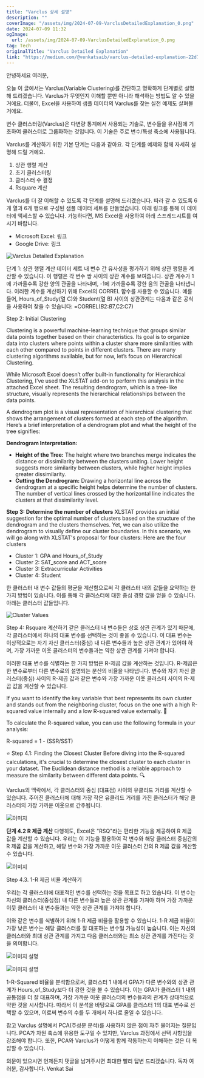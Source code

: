```yaml
---
title: "Varclus 상세 설명"
description: ""
coverImage: "/assets/img/2024-07-09-VarclusDetailedExplanation_0.png"
date: 2024-07-09 11:32
ogImage: 
  url: /assets/img/2024-07-09-VarclusDetailedExplanation_0.png
tag: Tech
originalTitle: "Varclus Detailed Explanation"
link: "https://medium.com/@venkatsaib/varclus-detailed-explanation-22d7d3c866e5"
---
```



안녕하세요 여러분,

오늘 이 글에서는 Varclus(Variable Clustering)를 간단하고 명확하게 단계별로 설명해 드리겠습니다. Varclus가 무엇인지 이해할 뿐만 아니라 해석하는 방법도 알 수 있을 거에요. 더불어, Excel을 사용하여 샘플 데이터의 Varclus를 찾는 실전 예제도 살펴볼 거에요.

변수 클러스터링(Varclus)은 다변량 통계에서 사용되는 기술로, 변수들을 유사점에 기초하여 클러스터로 그룹화하는 것입니다. 이 기술은 주로 변수/특성 축소에 사용됩니다.

Varclus를 계산하기 위한 기본 단계는 다음과 같아요. 각 단계를 예제와 함께 자세히 설명해 드릴 거에요.
1. 상관 행렬 계산
2. 초기 클러스터링
3. 클러스터 수 결정
4. Rsquare 계산

<div class="content-ad"></div>

Varclus를 더 잘 이해할 수 있도록 각 단계를 설명해 드리겠습니다. 따라 갈 수 있도록 6개 열과 6개 행으로 구성된 샘플 데이터 세트를 만들었습니다. 아래 링크를 통해 이 데이터에 액세스할 수 있습니다. 가능하다면, MS Excel을 사용하여 아래 스프레드시트를 여시기 바랍니다.

- Microsoft Excel: 링크
- Google Drive: 링크

![Varclus Detailed Explanation](/assets/img/2024-07-09-VarclusDetailedExplanation_0.png)

단계 1: 상관 행렬 계산
데이터 세트 내 변수 간 유사성을 평가하기 위해 상관 행렬을 계산할 수 있습니다. 이 행렬은 각 변수 쌍 사이의 상관 계수를 보여줍니다. 상관 계수가 1에 가까울수록 강한 양의 관골을 나타내며, -1에 가까울수록 강한 음의 관골을 나타냅니다. 이러한 계수를 계산하기 위해 Excel의 CORREL 함수를 사용할 수 있습니다. 예를 들어, Hours_of_Study(열 C)와 Student(열 B) 사이의 상관관계는 다음과 같은 공식을 사용하여 찾을 수 있습니다: =CORREL($B$2:$B$7,C2:C7)

<div class="content-ad"></div>

Step 2: Initial Clustering

Clustering is a powerful machine-learning technique that groups similar data points together based on their characteristics. Its goal is to organize data into clusters where points within a cluster share more similarities with each other compared to points in different clusters. There are many clustering algorithms available, but for now, let’s focus on Hierarchical Clustering.

While Microsoft Excel doesn’t offer built-in functionality for Hierarchical Clustering, I’ve used the XLSTAT add-on to perform this analysis in the attached Excel sheet. The resulting dendrogram, which is a tree-like structure, visually represents the hierarchical relationships between the data points.

<div class="content-ad"></div>

A dendrogram plot is a visual representation of hierarchical clustering that shows the arrangement of clusters formed at each step of the algorithm. Here’s a brief interpretation of a dendrogram plot and what the height of the tree signifies:

**Dendrogram Interpretation:**

- **Height of the Tree:** The height where two branches merge indicates the distance or dissimilarity between the clusters uniting. Lower height suggests more similarity between clusters, while higher height implies greater dissimilarity.
- **Cutting the Dendrogram:** Drawing a horizontal line across the dendrogram at a specific height helps determine the number of clusters. The number of vertical lines crossed by the horizontal line indicates the clusters at that dissimilarity level.

**Step 3: Determine the number of clusters**
XLSTAT provides an initial suggestion for the optimal number of clusters based on the structure of the dendrogram and the clusters themselves. Yet, we can also utilize the dendrogram to visually define our cluster boundaries. In this scenario, we will go along with XLSTAT's proposal for four clusters:
Here are the four clusters
- Cluster 1: GPA and Hours_of_Study
- Cluster 2: SAT_score and ACT_score
- Cluster 3: Extracurricular Activities
- Cluster 4: Student

<div class="content-ad"></div>

한 클러스터 내 변수 값들의 평균을 계산함으로써 각 클러스터 내의 값들을 요약하는 한 가지 방법이 있습니다. 이를 통해 각 클러스터에 대한 중심 경향 값을 얻을 수 있습니다. 아래는 클러스터 값들입니다.

![Cluster Values](/assets/img/2024-07-09-VarclusDetailedExplanation_3.png)

Step 4: Rsquare 계산하기
같은 클러스터 내 변수들은 상호 상관 관계가 있기 때문에, 각 클러스터에서 하나의 대표 변수를 선택하는 것이 좋을 수 있습니다. 이 대표 변수는 이상적으로는 자기 자신 클러스터(중심) 내 다른 변수들과 높은 상관 관계가 있어야 하며, 가장 가까운 이웃 클러스터의 변수들과는 약한 상관 관계를 가져야 합니다.

이러한 대표 변수를 식별하는 한 가지 방법은 R-제곱 값을 계산하는 것입니다. R-제곱은 한 변수로부터 다른 변수로의 설명되는 분산의 비율을 나타냅니다. 변수와 자기 자신 클러스터(중심) 사이의 R-제곱 값과 같은 변수와 가장 가까운 이웃 클러스터 사이의 R-제곱 값을 계산할 수 있습니다.

<div class="content-ad"></div>

If you want to identify the key variable that best represents its own cluster and stands out from the neighboring cluster, focus on the one with a high R-squared value internally and a low R-squared value externally. 🌟

To calculate the R-squared value, you can use the following formula in your analysis:


R-squared = 1 - (SSR/SST)


⭐ Step 4.1: Finding the Closest Cluster
Before diving into the R-squared calculations, it's crucial to determine the closest cluster to each cluster in your dataset. The Euclidean distance method is a reliable approach to measure the similarity between different data points. 🔍

<div class="content-ad"></div>

Varclus의 맥락에서, 각 클러스터의 중심 (대표점) 사이의 유클리드 거리를 계산할 수 있습니다. 주어진 클러스터에 대해 가장 작은 유클리드 거리를 가진 클러스터가 해당 클러스터의 가장 가까운 이웃으로 간주됩니다.

![이미지](/assets/img/2024-07-09-VarclusDetailedExplanation_5.png)

**단계 4.2 R 제곱 계산**
다행히도, Excel은 "RSQ"라는 편리한 기능을 제공하여 R 제곱 값을 계산할 수 있습니다. 우리는 이 기능을 활용하여 각 변수와 해당 클러스터 중심간의 R 제곱 값을 계산하고, 해당 변수와 가장 가까운 이웃 클러스터 간의 R 제곱 값을 계산할 수 있습니다.

![이미지](/assets/img/2024-07-09-VarclusDetailedExplanation_6.png)

<div class="content-ad"></div>

Step 4.3. 1-R 제곱 비율 계산하기

우리는 각 클러스터에 대표적인 변수를 선택하는 것을 목표로 하고 있습니다. 이 변수는 자신의 클러스터(중심점) 내 다른 변수들과 높은 상관 관계를 가져야 하며 가장 가까운 이웃 클러스터 내 변수들과는 약한 상관 관계를 가져야 합니다.

이와 같은 변수를 식별하기 위해 1-R 제곱 비율을 활용할 수 있습니다. 1-R 제곱 비율이 가장 낮은 변수는 해당 클러스터를 잘 대표하는 변수일 가능성이 높습니다. 이는 자신의 클러스터와 최대 상관 관계를 가지고 다음 클러스터와는 최소 상관 관계를 가진다는 것을 의미합니다.

![이미지 설명](/assets/img/2024-07-09-VarclusDetailedExplanation_7.png)

![이미지 설명](/assets/img/2024-07-09-VarclusDetailedExplanation_8.png)

<div class="content-ad"></div>

1-R-Squared 비율을 분석함으로써, 클러스터 1 내에서 GPA가 다른 변수와의 상관 관계가 Hours_of_Study보다 더 강한 것을 볼 수 있습니다. 이는 GPA가 클러스터 1 내의 공통점을 더 잘 대표하며, 가장 가까운 이웃 클러스터의 변수들과의 관계가 상대적으로 약한 것을 시사합니다. 따라서 이 분석을 바탕으로 GPA를 클러스터 1의 대표 변수로 선택할 수 있으며, 이로써 변수의 수를 두 개에서 하나로 줄일 수 있습니다.

참고
Varclus 설명에서 PCA(주성분 분석)를 사용하지 않은 점이 자주 물어지는 질문입니다. PCA가 차원 축소에 유용한 도구일 수 있지만, Varclus 과정에서 선택 사항임을 강조해야 합니다. 또한, PCA와 Varclus가 어떻게 함께 작동하는지 이해하는 것은 더 복잡할 수 있습니다.

의문이 있으시면 언제든지 댓글을 남겨주시면 최대한 빨리 답변 드리겠습니다.
독자 여러분, 감사합니다.
Venkat Sai